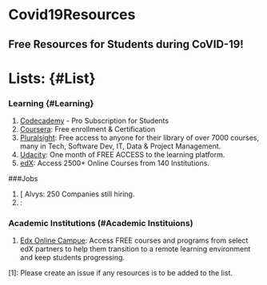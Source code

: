 # Covid19Resources
## Free Resources for Students during CoVID-19!
                
# Lists: {#List}

### Learning {#Learning}

 1. [Codecademy](https://www.example.com) - Pro Subscription for Students 
 2. [Coursera](https://blog.coursera.org/coursera-together-free-online-learning-during-covid-19/): Free enrollment & Certification
 3. [Pluralsight](https://www.pluralsight.com/offer/2020/free-april-month): Free access to anyone for their library of over 7000 courses, many in Tech, Software Dev, IT, Data & Project Management.
 4. [Udacity](https://www.udacity.com/courses/all?bsft_eid=e83c1a85-3671-8fe2-46d1-b0b576fae00c&utm_campaign=acq_100_2020-04-24_ndxxx_free-month-launch-2-abtest_global&utm_source=blueshift&utm_medium=email&utm_content=acq_100_2020-04-24_ndxxx_free-month-launch-2a_global&bsft_clkid=25f3f591-a440-4af8-be5d-4a9b33ef02f7&bsft_uid=f94e0b7a-6761-4a78-be80-aae22ade3bb4&bsft_mid=2407d57d-94f4-4388-9d40-9479811d4e63&bsft_ek=2020-04-24T19:01:40Z&bsft_mime_type=html): One month of FREE ACCESS to the learning platform.
 5. [edX](https://www.edx.org/): Access 2500+ Online Courses from 140 Institutions.
 
###Jobs
  
  1. [ Alvys: 250 Companies still hiring.
  2. [](): 

### Academic Institutions (#Academic Instituions)

  1. [Edx Online Campue](https://partnerships.edx.org/online-campus): Access FREE courses and programs from select edX partners to help them transition to a remote learning environment and keep students progressing.
 
 [1]: Please create an issue if any resources is to be added to the list.
